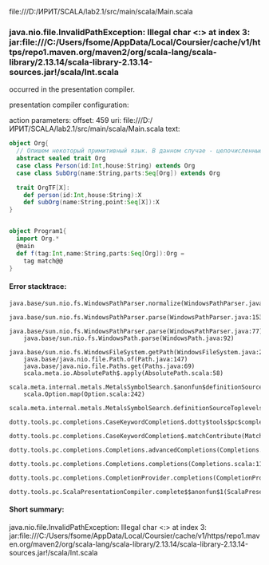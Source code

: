 file:///D:/ИРИТ/SCALA/lab2.1/src/main/scala/Main.scala
### java.nio.file.InvalidPathException: Illegal char <:> at index 3: jar:file:///C:/Users/fsome/AppData/Local/Coursier/cache/v1/https/repo1.maven.org/maven2/org/scala-lang/scala-library/2.13.14/scala-library-2.13.14-sources.jar!/scala/Int.scala

occurred in the presentation compiler.

presentation compiler configuration:


action parameters:
offset: 459
uri: file:///D:/ИРИТ/SCALA/lab2.1/src/main/scala/Main.scala
text:
```scala
object Org{
  // Опишем некоторый примитивный язык. В данном случае - целочисленные выражения
  abstract sealed trait Org
  case class Person(id:Int,house:String) extends Org
  case class SubOrg(name:String,parts:Seq[Org]) extends Org

  trait OrgTF[X]:
    def person(id:Int,house:String):X
    def subOrg(name:String,point:Seq[X]):X
}


object Program1{
  import Org.*
  @main 
  def f(tag:Int,name:String,parts:Seq[Org]):Org =
    tag match@@
}

```



#### Error stacktrace:

```
java.base/sun.nio.fs.WindowsPathParser.normalize(WindowsPathParser.java:182)
	java.base/sun.nio.fs.WindowsPathParser.parse(WindowsPathParser.java:153)
	java.base/sun.nio.fs.WindowsPathParser.parse(WindowsPathParser.java:77)
	java.base/sun.nio.fs.WindowsPath.parse(WindowsPath.java:92)
	java.base/sun.nio.fs.WindowsFileSystem.getPath(WindowsFileSystem.java:232)
	java.base/java.nio.file.Path.of(Path.java:147)
	java.base/java.nio.file.Paths.get(Paths.java:69)
	scala.meta.io.AbsolutePath$.apply(AbsolutePath.scala:58)
	scala.meta.internal.metals.MetalsSymbolSearch.$anonfun$definitionSourceToplevels$2(MetalsSymbolSearch.scala:70)
	scala.Option.map(Option.scala:242)
	scala.meta.internal.metals.MetalsSymbolSearch.definitionSourceToplevels(MetalsSymbolSearch.scala:69)
	dotty.tools.pc.completions.CaseKeywordCompletion$.dotty$tools$pc$completions$CaseKeywordCompletion$$$sortSubclasses(MatchCaseCompletions.scala:325)
	dotty.tools.pc.completions.CaseKeywordCompletion$.matchContribute(MatchCaseCompletions.scala:275)
	dotty.tools.pc.completions.Completions.advancedCompletions(Completions.scala:346)
	dotty.tools.pc.completions.Completions.completions(Completions.scala:118)
	dotty.tools.pc.completions.CompletionProvider.completions(CompletionProvider.scala:90)
	dotty.tools.pc.ScalaPresentationCompiler.complete$$anonfun$1(ScalaPresentationCompiler.scala:146)
```
#### Short summary: 

java.nio.file.InvalidPathException: Illegal char <:> at index 3: jar:file:///C:/Users/fsome/AppData/Local/Coursier/cache/v1/https/repo1.maven.org/maven2/org/scala-lang/scala-library/2.13.14/scala-library-2.13.14-sources.jar!/scala/Int.scala